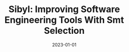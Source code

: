 ---
title: "Sibyl: Improving Software Engineering Tools With Smt Selection"
date: 2023-01-01
venue: "45th IEEE/ACM International Conference on Software Engineering, ICSE 2023, Melbourne, Australia, May 14-20, 2023"
paperurl: https://doi.org/10.1109/ICSE48619.2023.00184
authors: "Will Leeson, Matthew B Dwyer and Antonio Filieri"
---